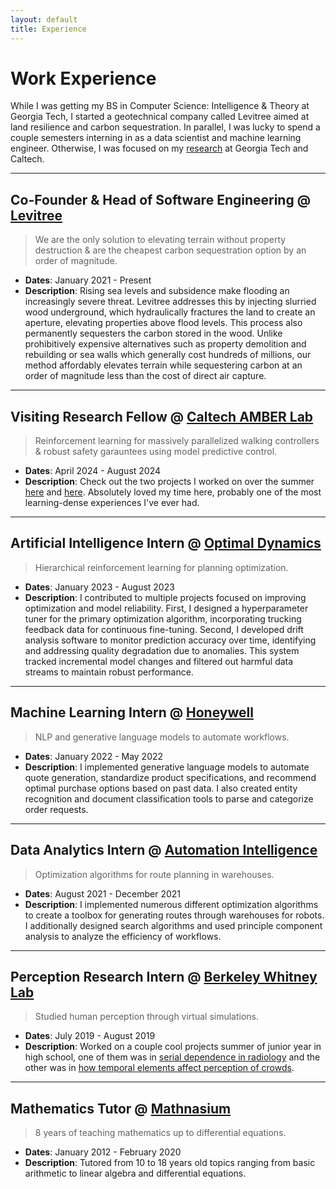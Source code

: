 ```yaml
---
layout: default
title: Experience
---
```


# Work Experience

While I was getting my BS in Computer Science: Intelligence & Theory at Georgia Tech, I started a geotechnical company called Levitree aimed at land resilience and carbon sequestration. In parallel, I was lucky to spend a couple semesters interning in as a data scientist and machine learning engineer. Otherwise, I was focused on my [research](https://portfolio.colebjohnson.com/research) at Georgia Tech and Caltech.

---

## Co-Founder & Head of Software Engineering @ [Levitree](https://www.levitree.com)

> We are the only solution to elevating terrain without property destruction & are the cheapest carbon sequestration option by an order of magnitude.

- **Dates**: January 2021 - Present
- **Description**: Rising sea levels and subsidence make flooding an increasingly severe threat. Levitree addresses this by injecting slurried wood underground, which hydraulically fractures the land to create an aperture, elevating properties above flood levels. This process also permanently sequesters the carbon stored in the wood. Unlike prohibitively expensive alternatives such as property demolition and rebuilding or sea walls which generally cost hundreds of millions, our method affordably elevates terrain while sequestering carbon at an order of magnitude less than the cost of direct air capture.

---

## Visiting Research Fellow @ [Caltech AMBER Lab](http://www.bipedalrobotics.com/)

> Reinforcement learning for massively parallelized walking controllers & robust safety garauntees using model predictive control.

- **Dates**: April 2024 - August 2024
- **Description**: Check out the two projects I worked on over the summer [here](https://portfolio.colebjohnson.com/research#learning-tube-dynamics-with-massively-parallel-simulation-for-robust-safety-in-practice) and [here](https://portfolio.colebjohnson.com/research#massively-parallelized-reinforcement-learning-for-trajectory-based-controllers). Absolutely loved my time here, probably one of the most learning-dense experiences I've ever had.

---

## Artificial Intelligence Intern @ [Optimal Dynamics](https://www.optimaldynamics.com/)

> Hierarchical reinforcement learning for planning optimization.

- **Dates**: January 2023 - August 2023
- **Description**: I contributed to multiple projects focused on improving optimization and model reliability. First, I designed a hyperparameter tuner for the primary optimization algorithm, incorporating trucking feedback data for continuous fine-tuning. Second, I developed drift analysis software to monitor prediction accuracy over time, identifying and addressing quality degradation due to anomalies. This system tracked incremental model changes and filtered out harmful data streams to maintain robust performance.

---

## Machine Learning Intern @ [Honeywell](https://www.honeywell.com/us/en)

> NLP and generative language models to automate workflows.

- **Dates**: January 2022 - May 2022
- **Description**: I implemented generative language models to automate quote generation, standardize product specifications, and recommend optimal purchase options based on past data. I also created entity recognition and document classification tools to parse and categorize order requests.

---

## Data Analytics Intern @ [Automation Intelligence](https://www.autointel.io/)

> Optimization algorithms for route planning in warehouses.

- **Dates**: August 2021 - December 2021
- **Description**: I implemented numerous different optimization algorithms to create a toolbox for generating routes through warehouses for robots. I additionally designed search algorithms and used principle component analysis to analyze the efficiency of workflows.

---

## Perception Research Intern @ [Berkeley Whitney Lab](https://whitneylab.berkeley.edu/)

> Studied human perception through virtual simulations.

- **Dates**: July 2019 - August 2019
- **Description**: Worked on a couple cool projects summer of junior year in high school, one of them was in [serial dependence in radiology](https://github.com/coleonguard/SerialDependenceInRadiology) and the other was in [how temporal elements affect perception of crowds](https://github.com/coleonguard/SerialDependenceInRadiology).

---

## Mathematics Tutor @ [Mathnasium](https://www.mathnasium.com/)

> 8 years of teaching mathematics up to differential equations.

- **Dates**: January 2012 - February 2020
- **Description**: Tutored from 10 to 18 years old topics ranging from basic arithmetic to linear algebra and differential equations.
